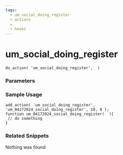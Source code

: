 ```yaml
---
tags: 
  - um_social_doing_register
  - actions
  - 
  - hooks
---
```

# um\_social\_doing\_register

``` php:no-line-numbers
do_action( 'um_social_doing_register',  )
```
<div class='hook-sep'></div>

### Parameters

<div class='hook-sep'></div>



### Sample Usage

``` php:no-line-numbers
add_action( 'um_social_doing_register', 'um_04172024_social_doing_register', 10, 0 );
function um_04172024_social_doing_register(  ){
 // do something
}
```
<div class='hook-sep'></div>



### Related Snippets

Nothing was found

